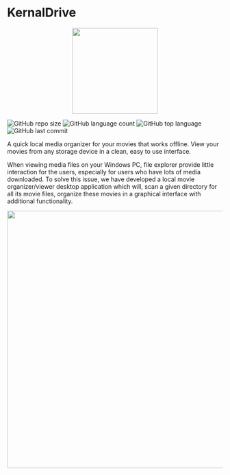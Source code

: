 # KernalDrive

<p align="center">
  <img width="200" src="https://i.imgur.com/WAvZXLk.gif">


![GitHub repo size](https://img.shields.io/github/repo-size/Fossilia/KernalDrive?style=plastic)
![GitHub language count](https://img.shields.io/github/languages/count/Fossilia/KernalDrive?style=plastic)
![GitHub top language](https://img.shields.io/github/languages/top/Fossilia/KernalDrive?style=plastic)
![GitHub last commit](https://img.shields.io/github/last-commit/Fossilia/KernalDrive?color=red&style=plastic)
</p>

A quick local media organizer for your movies that works offline. View your movies from any storage device in a clean, easy to use interface.

When viewing media files on your Windows PC, file explorer provide little interaction for the users, especially for users who have lots of media downloaded. To solve this issue, we have developed a local movie organizer/viewer desktop application which will, scan a given directory for all its movie files, organize these movies in a graphical interface with additional functionality. 

<p align="center">
  <img width="600" src="https://i.imgur.com/9iTPTRp.jpeg">
</p>

